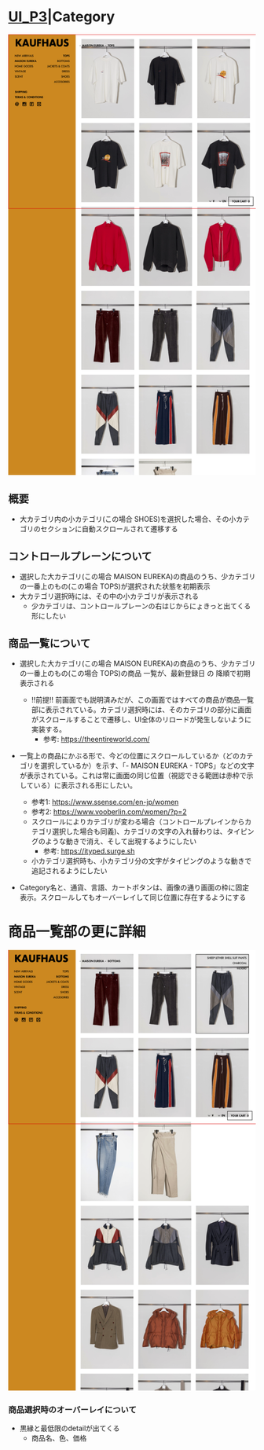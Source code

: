 # [UI_P3](UIDetail/UI_P3_Category/detail.md)|Category

![Category](Category.png "Category")


## 概要

* 大カテゴリ内の小カテゴリ(この場合 SHOES)を選択した場合、その小カテゴリのセクションに自動スクロールされて遷移する

## コントロールプレーンについて

* 選択した大カテゴリ(この場合 MAISON EUREKA)の商品のうち、少カテゴリの一番上のもの(この場合 TOPS)が選択された状態を初期表示
* 大カテゴリ選択時には、その中の小カテゴリが表示される
  * 少カテゴリは、コントロールプレーンの右はじからにょきっと出てくる形にしたい

## 商品一覧について

* 選択した大カテゴリ(この場合 MAISON EUREKA)の商品のうち、少カテゴリの一番上のもの(この場合 TOPS)の商品 一覧が、最新登録日 の 降順で初期表示される
  * !!前提!! 前画面でも説明済みだが、この画面ではすべての商品が商品一覧部に表示されている。カテゴリ選択時には、そのカテゴリの部分に画面がスクロールすることで遷移し、UI全体のリロードが発生しないように実装する。
    * 参考: https://theentireworld.com/

* 一覧上の商品にかぶる形で、今どの位置にスクロールしているか（どのカテゴリを選択しているか）を示す、「- MAISON EUREKA - TOPS」などの文字が表示されている。これは常に画面の同じ位置（視認できる範囲は赤枠で示している）に表示される形にしたい。
  * 参考1: https://www.ssense.com/en-jp/women
  * 参考2: https://www.vooberlin.com/women/?p=2
  * スクロールによりカテゴリが変わる場合（コントロールプレインからカテゴリ選択した場合も同義)、カテゴリの文字の入れ替わりは、タイピングのような動きで消え、そして出現するようにしたい
    * 参考:  https://ityped.surge.sh
   * 小カテゴリ選択時も、小カテゴリ分の文字がタイピングのような動きで追記されるようにしたい

* Category名と、通貨、言語、カートボタンは、画像の通り画面の枠に固定表示。スクロールしてもオーバーレイして同じ位置に存在するようにする


# 商品一覧部の更に詳細

![Category_2](Category_2.png "Category_2")

### 商品選択時のオーバーレイについて

* 黒縁と最低限のdetailが出てくる
  * 商品名、色、価格
